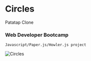 # Circles
Patatap Clone
<h3>Web Developer Bootcamp</h3>

    Javascript/Paper.js/Howler.js project

![Circles](https://alanv73.github.io/img/circles.png)
